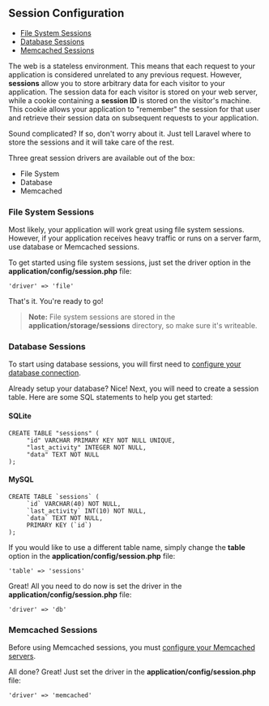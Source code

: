 <a name="config"></a>
## Session Configuration

- [File System Sessions](#file)
- [Database Sessions](#database)
- [Memcached Sessions](#memcached)

The web is a stateless environment. This means that each request to your application is considered unrelated to any previous request. However, **sessions** allow you to store arbitrary data for each visitor to your application. The session data for each visitor is stored on your web server, while a cookie containing a **session ID** is stored on the visitor's machine. This cookie allows your application to "remember" the session for that user and retrieve their session data on subsequent requests to your application.

Sound complicated? If so, don't worry about it. Just tell Laravel where to store the sessions and it will take care of the rest.

Three great session drivers are available out of the box:

- File System
- Database
- Memcached

<a name="file"></a>
### File System Sessions

Most likely, your application will work great using file system sessions. However, if your application receives heavy traffic or runs on a server farm, use database or Memcached sessions.

To get started using file system sessions, just set the driver option in the **application/config/session.php** file:

	'driver' => 'file'

That's it. You're ready to go!

> **Note:** File system sessions are stored in the **application/storage/sessions** directory, so make sure it's writeable.

<a name="database"></a>
### Database Sessions

To start using database sessions, you will first need to [configure your database connection](/docs/database/config).

Already setup your database? Nice! Next, you will need to create a session table. Here are some SQL statements to help you get started:

#### SQLite

	CREATE TABLE "sessions" (
	     "id" VARCHAR PRIMARY KEY NOT NULL UNIQUE,
	     "last_activity" INTEGER NOT NULL,
	     "data" TEXT NOT NULL
	);

#### MySQL

	CREATE TABLE `sessions` (
	     `id` VARCHAR(40) NOT NULL,
	     `last_activity` INT(10) NOT NULL,
	     `data` TEXT NOT NULL,
	     PRIMARY KEY (`id`)
	);

If you would like to use a different table name, simply change the **table** option in the **application/config/session.php** file:

	'table' => 'sessions'

Great! All you need to do now is set the driver in the **application/config/session.php** file:

	'driver' => 'db'

<a name="memcached"></a>
### Memcached Sessions

Before using Memcached sessions, you must [configure your Memcached servers](/docs/cache/config#memcached).

All done? Great! Just set the driver in the **application/config/session.php** file:

	'driver' => 'memcached'